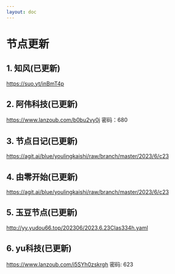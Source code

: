 ```yaml
---
layout: doc
---
```

# 节点更新

## 1. 知风(已更新)

https://suo.yt/inBmT4p

## 2. 阿伟科技(已更新)

https://www.lanzoub.com/b0bu2vy0j 密码：680

## 3. 节点日记(已更新)

https://agit.ai/blue/youlingkaishi/raw/branch/master/2023/6/c23

## 4. 由零开始(已更新)

https://agit.ai/blue/youlingkaishi/raw/branch/master/2023/6/c23

## 5. 玉豆节点(已更新)

http://yy.yudou66.top/202306/2023.6.23Clas334h.yaml
  
## 6. yu科技(已更新)

https://www.lanzoub.com/i5SYh0zskrgh 密码: 623
